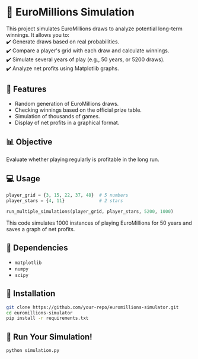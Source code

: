 # 🎰 EuroMillions Simulation  

This project simulates EuroMillions draws to analyze potential long-term winnings. It allows you to:  
✔️ Generate draws based on real probabilities.  
✔️ Compare a player's grid with each draw and calculate winnings.  
✔️ Simulate several years of play (e.g., 50 years, or 5200 draws).  
✔️ Analyze net profits using Matplotlib graphs.  

## 📌 Features  

- Random generation of EuroMillions draws.  
- Checking winnings based on the official prize table.  
- Simulation of thousands of games.  
- Display of net profits in a graphical format.  

## 📊 Objective  

Evaluate whether playing regularly is profitable in the long run.  

## 💻 Usage  

```python
player_grid = {3, 15, 22, 37, 48}  # 5 numbers  
player_stars = {4, 11}             # 2 stars  

run_multiple_simulations(player_grid, player_stars, 5200, 1000)
```  

This code simulates 1000 instances of playing EuroMillions for 50 years and saves a graph of net profits.  

## 📎 Dependencies  

- `matplotlib`  
- `numpy`  
- `scipy`  

## 📂 Installation  

```bash
git clone https://github.com/your-repo/euromillions-simulator.git
cd euromillions-simulator
pip install -r requirements.txt
```  

## 🚀 Run Your Simulation!  

```bash
python simulation.py
```  
